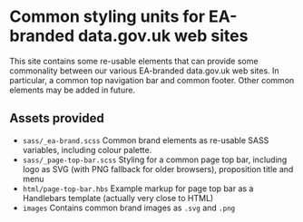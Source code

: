 # Common styling units for EA-branded data.gov.uk web sites

This site contains some re-usable elements that can provide some
commonality between our various EA-branded data.gov.uk web sites.
In particular, a common top navigation bar and common footer.
Other common elements may be added in future.

## Assets provided

* `sass/_ea-brand.scss`
Common brand elements as re-usable SASS variables, including colour palette.
* `sass/_page-top-bar.scss`
Styling for a common page top bar, including logo as SVG (with PNG fallback for older browsers), proposition title and menu
* `html/page-top-bar.hbs`
Example markup for page top bar as a Handlebars template (actually very close to HTML)
* `images`
Contains common brand images as `.svg` and `.png`
